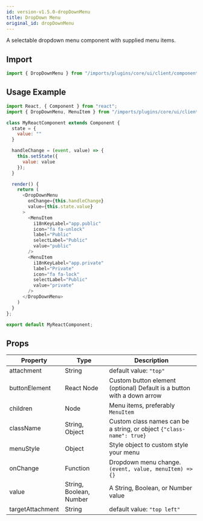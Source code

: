 ```yaml
---
id: version-v1.5.0-dropDownMenu
title: DropDown Menu
original_id: dropDownMenu
---
```

    
A selectable dropdown menu component with supplied menu items.

## Import

```javascript
import { DropDownMenu } from "/imports/plugins/core/ui/client/components";
```

## Usage Example

```javascript
import React, { Component } from "react";
import { DropDownMenu, MenuItem } from "/imports/plugins/core/ui/client/components";

class MyReactComponent extends Component {
  state = {
    value: ""
  }

  handleChange = (event, value) => {
    this.setState({
      value: value
    });
  }

  render() {
    return (
      <DropDownMenu
        onChange={this.handleChange}
        value={this.state.value}
      >
        <MenuItem
          i18nKeyLabel="app.public"
          icon="fa fa-unlock"
          label="Public"
          selectLabel="Public"
          value="public"
        />
        <MenuItem
          i18nKeyLabel="app.private"
          label="Private"
          icon="fa fa-lock"
          selectLabel="Public"
          value="private"
        />
      </DropDownMenu>
    )
  }
};

export default MyReactComponent;
```

## Props

| Property         | Type                    | Description                                                            |
| ---------------- | ----------------------- | ---------------------------------------------------------------------- |
| attachment       | String                  | default value: `"top"`                                                 |
| buttonElement    | React Node              | Custom button element (optional) Default is a button with a down arrow |
| children         | Node                    | Menu items, preferably `MenuItem`                                      |
| className        | String, Object          | Custom class names can be a string, or object `{"class-name": true}`   |
| menuStyle        | Object                  | Style object to custom style your menu                                 |
| onChange         | Function                | Dropdown menu change. `(event, value, menuItem) => {}`              |
| value            | String, Boolean, Number | A String, Boolean, or Number value                                     |
| targetAttachment | String                  | default value: `"top left"`                                            |
